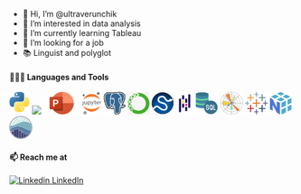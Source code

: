 - 👋 Hi, I’m @ultraverunchik
- 👀 I’m interested in data analysis
- 🌱 I’m currently learning Tableau
- 👔 I’m looking for a job
- 📚 Linguist and polyglot

<!---
ultraverunchik/ultraverunchik is a ✨ special ✨ repository because its `README.md` (this file) appears on your GitHub profile.
You can click the Preview link to take a look at your changes.
--->
  #### 👨🏻‍💻 Languages and Tools <br />
  <code><img height="40" src="https://github.com/ultraverunchik/Profile-design/blob/main/Python-logo-notext.svg.png"></code>
  <code><img height="40" src="https://github.com/ultraverunchik/Profile-design/blob/main/Microsoft_Office_Excel_(2019%E2%80%93present).svg.png"></code>
  <code><img height="40" src="https://github.com/ultraverunchik/Profile-design/blob/main/Microsoft-PowerPoint-Logo.jpg"></code>
  <code><img height="40" src="https://github.com/ultraverunchik/Profile-design/blob/main/640px-Jupyter_logo.svg.png"></code>
  <code><img height="40" src="https://github.com/ultraverunchik/Profile-design/blob/main/Postgresql_elephant.svg.png"></code>
  <code><img height="40" src="https://github.com/ultraverunchik/Profile-design/blob/main/85-851058_anaconda-icon-anaconda-python-icon.png"></code>
  <code><img height="40" src="https://github.com/ultraverunchik/Profile-design/blob/main/1200px-SCIPY_2.svg.png"></code>
  <code><img height="40" src="https://github.com/ultraverunchik/Profile-design/blob/main/270px-Pandas_mark.svg.png"></code>
  <code><img height="40" src="https://github.com/ultraverunchik/Profile-design/blob/main/4492311.png"></code>
  <code><img height="40" src="https://github.com/ultraverunchik/Profile-design/blob/main/Created_with_Matplotlib-logo.svg.png"></code>
  <code><img height="40" src="https://github.com/ultraverunchik/Profile-design/blob/main/logo-product-tableau-icon-color.png"></code>
  <code><img height="40" src="https://github.com/ultraverunchik/Profile-design/blob/main/numpy-logo-479C24EC79-seeklogo.com.png"></code>
  <code><img height="40" src="https://github.com/ultraverunchik/Profile-design/blob/main/seaborn-logo-244EB2DEC5-seeklogo.com.png"></code>


#### 📫 Reach me at 
[![Linkedin](https://i.stack.imgur.com/gVE0j.png) LinkedIn](https://www.linkedin.com/in/verakashkina/)
